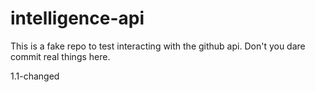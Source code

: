 # intelligence-api
This is a fake repo to test interacting with the github api. Don't you dare commit real things here.

1.1-changed
